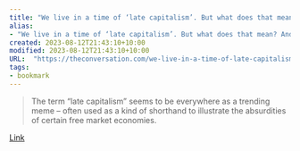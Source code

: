 ```yaml
---
title: "We live in a time of ‘late capitalism’. But what does that mean? And what’s so late about it?"
alias:
- "We live in a time of ‘late capitalism’. But what does that mean? And what’s so late about it?"
created: 2023-08-12T21:43:10+10:00
modified: 2023-08-12T21:43:10+10:00
URL:  "https://theconversation.com/we-live-in-a-time-of-late-capitalism-but-what-does-that-mean-and-whats-so-late-about-it-191422"
tags:
- bookmark
---
```


> The term “late capitalism” seems to be everywhere as a trending meme – often used as a kind of shorthand to illustrate the absurdities of certain free market economies.

[Link](https://theconversation.com/we-live-in-a-time-of-late-capitalism-but-what-does-that-mean-and-whats-so-late-about-it-191422)
